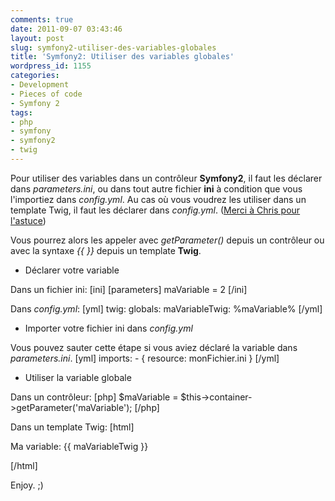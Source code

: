 ```yaml
---
comments: true
date: 2011-09-07 03:43:46
layout: post
slug: symfony2-utiliser-des-variables-globales
title: 'Symfony2: Utiliser des variables globales'
wordpress_id: 1155
categories:
- Development
- Pieces of code
- Symfony 2
tags:
- php
- symfony
- symfony2
- twig
---
```


Pour utiliser des variables dans un contrôleur **Symfony2**, il faut les déclarer dans _parameters.ini_, ou dans tout autre fichier **ini** à condition que vous l'importiez dans _config.yml_. 
Au cas où vous voudrez les utiliser dans un template Twig, il faut les déclarer dans _config.yml_. ([Merci à Chris pour l'astuce](http://www.dinduks.com/symfony-2-utiliser-des-variables-globales#comment-577))

Vous pourrez alors les appeler avec _getParameter()_ depuis un contrôleur ou avec la syntaxe _{{  }}_ depuis un template **Twig**. 



  * Déclarer votre variable

Dans un fichier ini:
[ini]
[parameters]
    maVariable = 2
[/ini]

Dans _config.yml_:
[yml]
twig:
  globals:
    maVariableTwig: %maVariable%
[/yml]



  * Importer votre fichier ini dans _config.yml_

Vous pouvez sauter cette étape si vous aviez déclaré la variable dans _parameters.ini_.
[yml]
imports:
    - { resource: monFichier.ini }
[/yml]



  * Utiliser la variable globale

Dans un contrôleur: 
[php]
$maVariable = $this->container->getParameter('maVariable');
[/php]

Dans un template Twig:
[html]
<p>
    Ma variable: {{ maVariableTwig }}
</p>
[/html]

Enjoy. ;)
